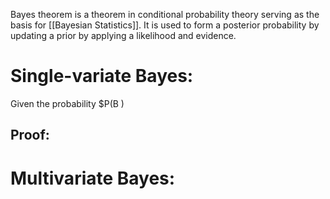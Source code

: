 Bayes theorem is a theorem in conditional probability theory serving as the basis for [[Bayesian Statistics]]. It is used to form a posterior probability by updating a prior by applying a likelihood and evidence. 
# Single-variate Bayes:
Given the probability $P(B )

## Proof:

# Multivariate Bayes:

